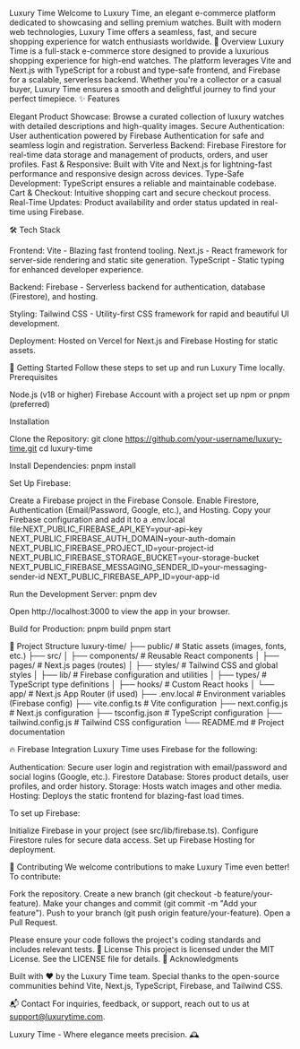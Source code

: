 Luxury Time
Welcome to Luxury Time, an elegant e-commerce platform dedicated to showcasing and selling premium watches. Built with modern web technologies, Luxury Time offers a seamless, fast, and secure shopping experience for watch enthusiasts worldwide.
📖 Overview
Luxury Time is a full-stack e-commerce store designed to provide a luxurious shopping experience for high-end watches. The platform leverages Vite and Next.js with TypeScript for a robust and type-safe frontend, and Firebase for a scalable, serverless backend. Whether you're a collector or a casual buyer, Luxury Time ensures a smooth and delightful journey to find your perfect timepiece.
✨ Features

Elegant Product Showcase: Browse a curated collection of luxury watches with detailed descriptions and high-quality images.
Secure Authentication: User authentication powered by Firebase Authentication for safe and seamless login and registration.
Serverless Backend: Firebase Firestore for real-time data storage and management of products, orders, and user profiles.
Fast & Responsive: Built with Vite and Next.js for lightning-fast performance and responsive design across devices.
Type-Safe Development: TypeScript ensures a reliable and maintainable codebase.
Cart & Checkout: Intuitive shopping cart and secure checkout process.
Real-Time Updates: Product availability and order status updated in real-time using Firebase.

🛠️ Tech Stack

Frontend: 
Vite - Blazing fast frontend tooling.
Next.js - React framework for server-side rendering and static site generation.
TypeScript - Static typing for enhanced developer experience.


Backend: 
Firebase - Serverless backend for authentication, database (Firestore), and hosting.


Styling: 
Tailwind CSS - Utility-first CSS framework for rapid and beautiful UI development.


Deployment: 
Hosted on Vercel for Next.js and Firebase Hosting for static assets.



🚀 Getting Started
Follow these steps to set up and run Luxury Time locally.
Prerequisites

Node.js (v18 or higher)
Firebase Account with a project set up
npm or pnpm (preferred)

Installation

Clone the Repository:
git clone https://github.com/your-username/luxury-time.git
cd luxury-time


Install Dependencies:
pnpm install


Set Up Firebase:

Create a Firebase project in the Firebase Console.
Enable Firestore, Authentication (Email/Password, Google, etc.), and Hosting.
Copy your Firebase configuration and add it to a .env.local file:NEXT_PUBLIC_FIREBASE_API_KEY=your-api-key
NEXT_PUBLIC_FIREBASE_AUTH_DOMAIN=your-auth-domain
NEXT_PUBLIC_FIREBASE_PROJECT_ID=your-project-id
NEXT_PUBLIC_FIREBASE_STORAGE_BUCKET=your-storage-bucket
NEXT_PUBLIC_FIREBASE_MESSAGING_SENDER_ID=your-messaging-sender-id
NEXT_PUBLIC_FIREBASE_APP_ID=your-app-id




Run the Development Server:
pnpm dev

Open http://localhost:3000 to view the app in your browser.

Build for Production:
pnpm build
pnpm start



📂 Project Structure
luxury-time/
├── public/                  # Static assets (images, fonts, etc.)
├── src/
│   ├── components/          # Reusable React components
│   ├── pages/               # Next.js pages (routes)
│   ├── styles/              # Tailwind CSS and global styles
│   ├── lib/                 # Firebase configuration and utilities
│   ├── types/               # TypeScript type definitions
│   ├── hooks/               # Custom React hooks
│   └── app/                 # Next.js App Router (if used)
├── .env.local               # Environment variables (Firebase config)
├── vite.config.ts           # Vite configuration
├── next.config.js           # Next.js configuration
├── tsconfig.json            # TypeScript configuration
├── tailwind.config.js       # Tailwind CSS configuration
└── README.md                # Project documentation

🔥 Firebase Integration
Luxury Time uses Firebase for the following:

Authentication: Secure user login and registration with email/password and social logins (Google, etc.).
Firestore Database: Stores product details, user profiles, and order history.
Storage: Hosts watch images and other media.
Hosting: Deploys the static frontend for blazing-fast load times.

To set up Firebase:

Initialize Firebase in your project (see src/lib/firebase.ts).
Configure Firestore rules for secure data access.
Set up Firebase Hosting for deployment.

🌟 Contributing
We welcome contributions to make Luxury Time even better! To contribute:

Fork the repository.
Create a new branch (git checkout -b feature/your-feature).
Make your changes and commit (git commit -m "Add your feature").
Push to your branch (git push origin feature/your-feature).
Open a Pull Request.

Please ensure your code follows the project's coding standards and includes relevant tests.
📜 License
This project is licensed under the MIT License. See the LICENSE file for details.
🙌 Acknowledgments

Built with ❤️ by the Luxury Time team.
Special thanks to the open-source communities behind Vite, Next.js, TypeScript, Firebase, and Tailwind CSS.

📬 Contact
For inquiries, feedback, or support, reach out to us at support@luxurytime.com.

Luxury Time - Where elegance meets precision. 🕰️

